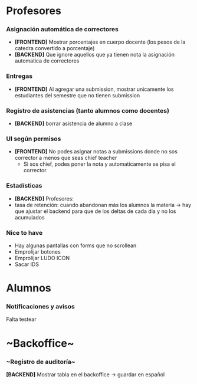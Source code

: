 # Profesores

### Asignación automática de correctores
- **[FRONTEND]** Mostrar porcentajes en cuerpo docente (los pesos de la catedra convertido a porcentaje)
- **[BACKEND]** Que ignore aquellos que ya tienen nota la asignación automatica de correctores 

### Entregas
- **[FRONTEND]** Al agregar una submission, mostrar unicamente los estudiantes del semestre que no tienen submission
  
### Registro de asistencias (tanto alumnos como docentes)
- **[BACKEND]** borrar asistencia de alumno a clase

### UI según permisos
- **[FRONTEND]** No podes asignar notas a submissions donde no sos corrector a menos que seas chief teacher
    - Si sos chief, podes poner la nota y automaticamente se pisa el corrector.

### Estadísticas
 -  **[BACKEND]** Profesores:
   - tasa de retención: cuando abandonan más los alumnos la materia -> hay que ajustar el backend para que de los deltas de cada dia y no los acumulados

### Nice to have
- Hay algunas pantallas con forms que no scrollean
- Emprolijar botones
- Emprolijar LUDO ICON
- Sacar IDS

# Alumnos
### Notificaciones y avisos 
Falta testear

# ~Backoffice~
### ~Registro de auditoría~
**[BACKEND]** Mostrar tabla en el backoffice -> guardar en español




